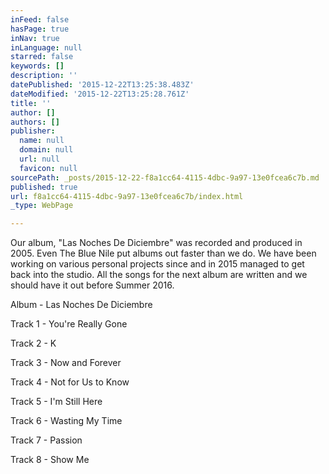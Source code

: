 ```yaml
---
inFeed: false
hasPage: true
inNav: true
inLanguage: null
starred: false
keywords: []
description: ''
datePublished: '2015-12-22T13:25:38.483Z'
dateModified: '2015-12-22T13:25:28.761Z'
title: ''
author: []
authors: []
publisher:
  name: null
  domain: null
  url: null
  favicon: null
sourcePath: _posts/2015-12-22-f8a1cc64-4115-4dbc-9a97-13e0fcea6c7b.md
published: true
url: f8a1cc64-4115-4dbc-9a97-13e0fcea6c7b/index.html
_type: WebPage

---
```

Our album, "Las Noches De Diciembre" was recorded and produced in 2005\. Even The Blue Nile put albums out faster than we do. We have been working on various personal projects since and in 2015 managed to get back into the studio. All the songs for the next album are written and we should have it out before Summer 2016\.

Album - Las Noches De Diciembre

Track 1 - You're Really Gone

Track 2 - K

Track 3 - Now and Forever

Track 4 - Not for Us to Know

Track 5 - I'm Still Here

Track 6 - Wasting My Time

Track 7 - Passion

Track 8 - Show Me